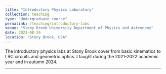 ```yaml
---
title: "Introductory Physics Laboratory"
collection: teaching
type: "Undergraduate course"
permalink: /teaching/introductory-labs
venue: "Stony Brook University Department of Physics and Astronomy"
date: 2021-08-26
location: "Stony Brook, USA"
---
```


The introductory physics labs at Stony Brook cover from basic kinematics to LRC circuits and geometric optics. I taught during the 2021-2022 academic year and in autumn 2024. 

---